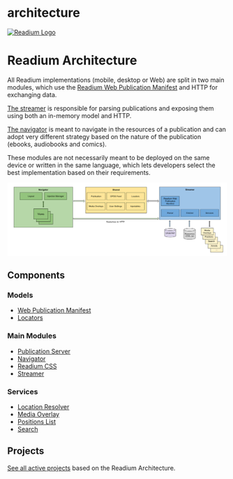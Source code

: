 # architecture

[![Readium Logo](https://readium.org/assets/logos/readium-logo.png)](https://readium.org)

# Readium Architecture

All Readium implementations (mobile, desktop or Web) are split in two main modules, which use the [Readium Web Publication Manifest](https://readium.org/webpub-manifest/) and HTTP for exchanging data.

[The streamer](streamer) is responsible for parsing publications and exposing them using both an in-memory model and HTTP.

[The navigator](navigator) is meant to navigate in the resources of a publication and can adopt very different strategy based on the nature of the publication (ebooks, audiobooks and comics).

These modules are not necessarily meant to be deployed on the same device or written in the same language, which lets developers select the best implementation based on their requirements.

![Diagram of the Readium Architecture](images/architecture.svg)

## Components

### Models

* [Web Publication Manifest](https://readium.org/webpub-manifest)
* [Locators](locators)

### Main Modules

* [Publication Server](server)
* [Navigator](navigator)
* [Readium CSS](https://readium.org/readium-css)
* [Streamer](streamer)


### Services

* [Location Resolver](locators/resolver.md)
* [Media Overlay](media-overlay)
* [Positions List](positions)
* [Search](search)

## Projects

[See all active projects](projects.md) based on the Readium Architecture.
